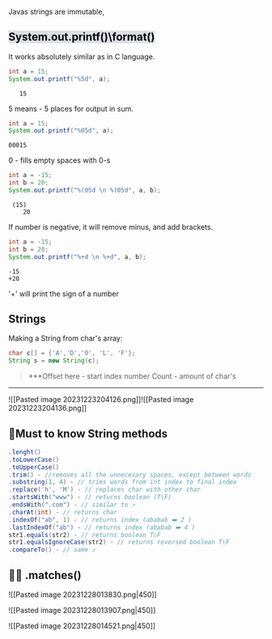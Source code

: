 Javas strings are immutable, 
## <mark style="background: #CACFD9A6;">System.out.printf()\format()</mark>


It works absolutely similar as in C language.

```Java
int a = 15;
System.out.printf("%5d", a);
```

```Output
   15
```
5 means - 5 places for output in sum.

```Java
int a = 15;
System.out.printf("%05d", a);
```

```Output
00015
```
0 - fills empty spaces with 0-s

```Java
int a = -15;  
int b = 20;  
System.out.printf("%(05d \n %(05d", a, b);
```

```Output
 (15) 
    20
```
If  number is negative, it will remove minus, and add brackets.

```Java
int a = -15;  
int b = 20;  
System.out.printf("%+d \n %+d", a, b);
```

```Output
-15
+20
```
'+' will print the sign of a number

## Strings 

Making a String from char's array: 
```Java
char c[] = {'A','D','O', 'L', 'F'};  
String s = new String(c);
```

>***Offset here - start index number
   Count - amount of char's
***

![[Pasted image 20231223204126.png]]![[Pasted image 20231223204136.png]]
##  📒Must to know String methods

```Java
.lenght()
.toLowerCase()
.toUpperCase()
.trim() - //removes all the unnecesary spaces, except between words 
.substring(1, 4) - // trims words from int index to final index 
.replace('h', 'M') - // replaces char with other char
.startsWith("www") - // returns boolean (T\F)
.endsWith(".com") - // similar to ⤴️
.charAt(int) - // returns char
.indexOf("ab", 1) - // returns index (ababab ➡️ 2 )
.lastIndexOf("ab") - // returns index (ababab ➡️ 4 )
str1.equals(str2) - // returns boolean T\F
str1.equalsIgnoreCase(str2) - // returns reversed boolean T\F
.compareTo() - // same ⤴️
```

## 🧑‍💻 .matches()

![[Pasted image 20231228013830.png|450]]

![[Pasted image 20231228013907.png|450]]

![[Pasted image 20231228014521.png|450]]

